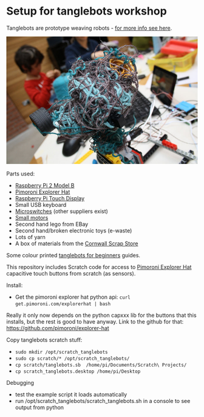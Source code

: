 # Setup for tanglebots workshop

Tanglebots are prototype weaving robots -
[for more info see here](http://fo.am/tanglebots).

![](figures/tanglebot.jpg)

Parts used:

  * [Raspberry Pi 2 Model B](https://www.raspberrypi.org/products/raspberry-pi-2-model-b/)
  * [Pimoroni Explorer Hat](https://shop.pimoroni.com/products/explorer-hat)
  * [Raspberry Pi Touch Display](https://www.raspberrypi.org/products/raspberry-pi-touch-display/)
  * Small USB keyboard
  * [Microswitches](http://uk.rs-online.com/web/p/microswitches/0515690/) (other suppliers exist)
  * [Small motors](http://uk.rs-online.com/web/p/dc-motors/2389692/)
  * Second hand lego from EBay
  * Second hand/broken electronic toys (e-waste)
  * Lots of yarn
  * A box of materials from the [Cornwall Scrap Store](http://www.cornwallscrapstore.co.uk/)

Some colour printed [tanglebots for beginners](guide/guide.md) guides.

This repository includes Scratch code for access to [Pimoroni Explorer
Hat](https://shop.pimoroni.com/products/explorer-hat) capacitive touch buttons from scratch (as sensors).

Install: 

- Get the pimoroni explorer hat python api: `curl get.pimoroni.com/explorerhat | bash`

Really it only now depends on the python capxxx lib for the buttons that this installs, but the rest is good to have anyway.
Link to the github for that: https://github.com/pimoroni/explorer-hat

Copy tanglebots scratch stuff:
- `sudo mkdir /opt/scratch_tanglebots`
- `sudo cp scratch/* /opt/scratch_tanglebots/`
- `cp scratch/tanglebots.sb  /home/pi/Documents/Scratch\ Projects/`
- `cp scratch_tanglebots.desktop /home/pi/Desktop`

Debugging 
- test the example script it loads automatically
- run /opt/scratch_tanglebots/scratch_tanglebots.sh in a console to see output from python
